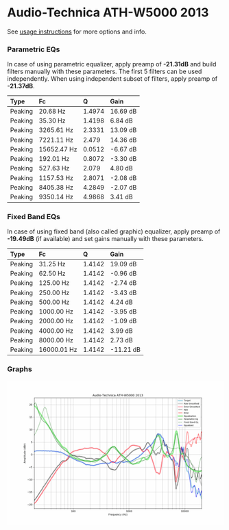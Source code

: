 # Audio-Technica ATH-W5000 2013
See [usage instructions](https://github.com/jaakkopasanen/AutoEq#usage) for more options and info.

### Parametric EQs
In case of using parametric equalizer, apply preamp of **-21.31dB** and build filters manually
with these parameters. The first 5 filters can be used independently.
When using independent subset of filters, apply preamp of **-21.37dB**.

| Type    | Fc          |      Q | Gain     |
|:--------|:------------|:-------|:---------|
| Peaking | 20.68 Hz    | 1.4974 | 16.69 dB |
| Peaking | 35.30 Hz    | 1.4198 | 6.84 dB  |
| Peaking | 3265.61 Hz  | 2.3331 | 13.09 dB |
| Peaking | 7221.11 Hz  | 2.479  | 14.36 dB |
| Peaking | 15652.47 Hz | 0.0512 | -6.67 dB |
| Peaking | 192.01 Hz   | 0.8072 | -3.30 dB |
| Peaking | 527.63 Hz   | 2.079  | 4.80 dB  |
| Peaking | 1157.53 Hz  | 2.8071 | -2.08 dB |
| Peaking | 8405.38 Hz  | 4.2849 | -2.07 dB |
| Peaking | 9350.14 Hz  | 4.9868 | 3.41 dB  |

### Fixed Band EQs
In case of using fixed band (also called graphic) equalizer, apply preamp of **-19.49dB**
(if available) and set gains manually with these parameters.

| Type    | Fc          |      Q | Gain      |
|:--------|:------------|:-------|:----------|
| Peaking | 31.25 Hz    | 1.4142 | 19.09 dB  |
| Peaking | 62.50 Hz    | 1.4142 | -0.96 dB  |
| Peaking | 125.00 Hz   | 1.4142 | -2.74 dB  |
| Peaking | 250.00 Hz   | 1.4142 | -3.43 dB  |
| Peaking | 500.00 Hz   | 1.4142 | 4.24 dB   |
| Peaking | 1000.00 Hz  | 1.4142 | -3.95 dB  |
| Peaking | 2000.00 Hz  | 1.4142 | -1.09 dB  |
| Peaking | 4000.00 Hz  | 1.4142 | 3.99 dB   |
| Peaking | 8000.00 Hz  | 1.4142 | 2.73 dB   |
| Peaking | 16000.01 Hz | 1.4142 | -11.21 dB |

### Graphs
![](./Audio-Technica%20ATH-W5000%202013.png)